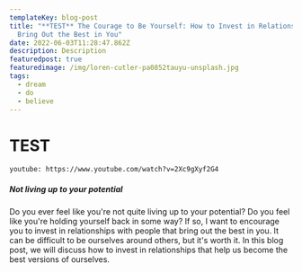 ```yaml
---
templateKey: blog-post
title: "**TEST** The Courage to Be Yourself: How to Invest in Relationships that
  Bring Out the Best in You"
date: 2022-06-03T11:28:47.862Z
description: Description
featuredpost: true
featuredimage: /img/loren-cutler-pa0852tauyu-unsplash.jpg
tags:
  - dream
  - do
  - believe
---
```

# TEST

`youtube: https://www.youtube.com/watch?v=2Xc9gXyf2G4`

<Helmet>
<div id="buzzsprout-player-11171201"></div><script src="https://www.buzzsprout.com/2037301/11171201-can-loneliness-kill-you.js?container_id=buzzsprout-player-11171201&player=small" type="text/javascript" charset="utf-8"></script>
</Helmet>

##### Not living up to your potential

Do you ever feel like you're not quite living up to your potential? Do you feel like you're holding yourself back in some way? If so, I want to encourage you to invest in relationships with people that bring out the best in you. It can be difficult to be ourselves around others, but it's worth it. In this blog post, we will discuss how to invest in relationships that help us become the best versions of ourselves.

